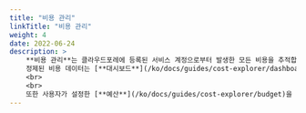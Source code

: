 ```yaml
---
title: "비용 관리"
linkTitle: "비용 관리"
weight: 4
date: 2022-06-24
description: >
    **비용 관리**는 클라우드포레에 등록된 서비스 계정으로부터 발생한 모든 비용을 추적합니다.
    정제된 비용 데이터는 [**대시보드**](/ko/docs/guides/cost-explorer/dashboard)나 [**비용 분석**](/ko/docs/guides/cost-explorer/cost-analysis)에서 확인할 수 있습니다.
    <br>
    <br>
    또한 사용자가 설정한 [**예산**](/ko/docs/guides/cost-explorer/budget)을 기준으로 기간별 사용량을 확인할 수 있으며, [**예산 알림**](/ko/docs/guides/cost-explorer/budget/#예산-사용-알림-설정)을 설정할 수도 있습니다.
---
```

